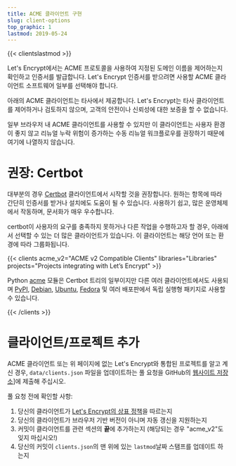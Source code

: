 ```yaml
---
title: ACME 클라이언트 구현
slug: client-options
top_graphic: 1
lastmod: 2019-05-24
---
```


{{< clientslastmod >}}

Let's Encrypt에서는 ACME 프로토콜을 사용하여 지정된 도메인 이름을 제어하는지 확인하고 인증서를 발급합니다. Let's Encrypt 인증서를 받으려면 사용할 ACME 클라이언트 소프트웨어 일부를 선택해야 합니다.

아래의 ACME 클라이언트는 타사에서 제공합니다. Let's Encrypt는 타사 클라이언트를 제어하거나 검토하지 않으며, 고객의 안전이나 신뢰성에 대한 보증을 할 수 없습니다.

일부 브라우저 내 ACME 클라이언트를 사용할 수 있지만 이 클라이언트는 사용자 환경이 좋지 않고 리뉴얼 누락 위험이 증가하는 수동 리뉴얼 워크플로우를 권장하기 때문에 여기에 나열하지 않습니다.

# 권장: Certbot

대부분의 경우 [Certbot](https://certbot.eff.org/) 클라이언트에서 시작할 것을 권장합니다. 원하는 항목에 따라 간단히 인증서를 받거나 설치에도 도움이 될 수 있습니다. 사용하기 쉽고, 많은 운영체제에서 작동하며, 문서화가 매우 우수합니다.

certbot이 사용자의 요구를 충족하지 못하거나 다른 작업을 수행하고자 할 경우, 아래에서 선택할 수 있는 더 많은 클라이언트가 있습니다. 이 클라이언트는 해당 언어 또는 환경에 따라 그룹화됩니다.

{{< clients acme_v2="ACME v2 Compatible Clients" libraries="Libraries" projects="Projects integrating with Let’s Encrypt" >}}

Python [acme](https://github.com/certbot/certbot/tree/master/acme) 모듈은 Certbot 트리의 일부이지만 다른 여러 클라이언트에서도 사용되며 [PyPI](https://pypi.python.org/pypi/acme), [Debian](https://packages.debian.org/search?keywords=python-acme), [Ubuntu](https://launchpad.net/ubuntu/+source/python-acme), [Fedora](https://bodhi.fedoraproject.org/updates/?packages=python-acme) 및 여러 배포판에서 독립 실행형 패키지로 사용할 수 있습니다.

{{< /clients >}}

# 클라이언트/프로젝트 추가

ACME 클라이언트 또는 위 페이지에 없는 Let's Encrypt와 통합된 프로젝트를 알고 계신 경우, `data/clients.json` 파일을 업데이트하는 풀 요청을 GitHub의 [웹사이트 저장소](https://github.com/letsencrypt/website/)]에 제출해 주십시오.

풀 요청 전에 확인할 사항:

1. 당신의 클라이언트가 [Let's Encrypt의 상표 정책](/trademarks)을  따르는지
1. 당신의 클라이언트가 브라우저 기반 버전이 아니며 자동 갱신을 지원하는지
1. 커밋이 클라이언트를 관련 섹션의 **끝**에 추가하는지 (해당되는 경우 "acme_v2"도 잊지 마십시오!)
1. 당신의 커밋이 `clients.json`의 맨 위에 있는 `lastmod`날짜 스탬프를 업데이트 하는지

